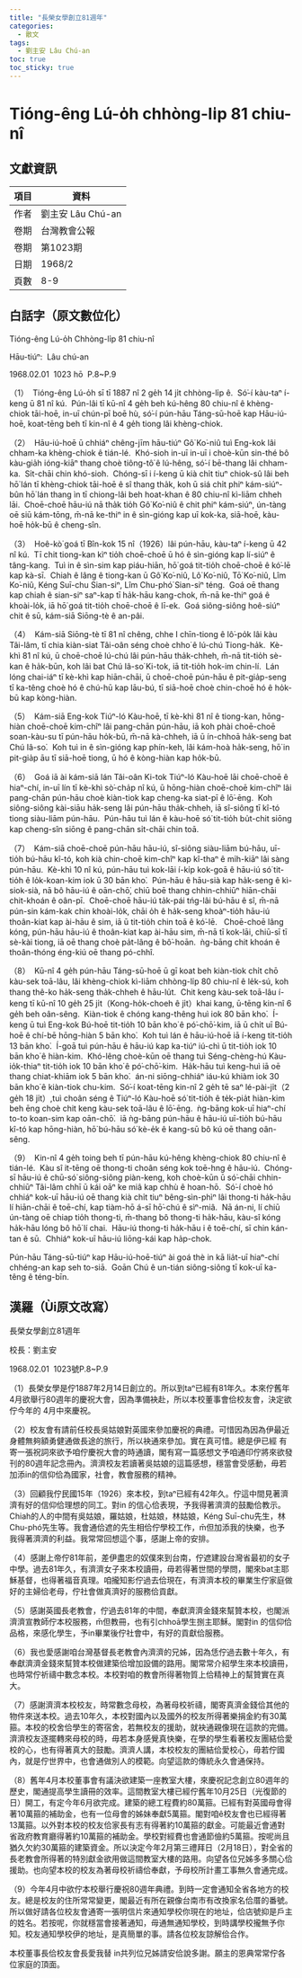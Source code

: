 ```yaml
---
title: "長榮女學創立81週年"
categories:
  - 散文
tags:
  - 劉主安 Lâu Chú-an
toc: true
toc_sticky: true
---
```


# Tióng-êng Lú-o̍h chhòng-li̍p 81 chiu-nî

## 文獻資訊

| 項目 | 資料 |
|---|---|
| 作者 | 劉主安 Lâu Chú-an |
| 卷期 | 台灣教會公報 |
| 卷期 | 第1023期 |
| 日期 | 1968/2 |
| 頁數 | 8-9 |

## 白話字（原文數位化）

Tióng-êng Lú-o̍h Chhòng-li̍p 81 chiu-nî

Hāu-tiúⁿ:  Lâu chú-an

1968.02.01  1023 hō  P.8~P.9

（1）  Tióng-êng Lú-o̍h sī tī 1887 nî 2 ge̍h 14 ji̍t chhòng-li̍p ê.  Só͘-í kàu-taⁿ í-keng ū 81 nî kú.  Pún-lâi tī kū-nî 4 ge̍h beh kú-hêng 80 chiu-nî ê khèng-chiok tāi-hoē, in-uī chún-pī boē hù, só͘-í pún-hāu Táng-sū-hoē kap Hāu-iú-hoē, koat-tēng beh tī kin-nî ê 4 ge̍h tiong lâi khèng-chiok.

（2）  Hāu-iú-hoē ū chhiáⁿ chêng-jīm hāu-tiúⁿ Gô͘ Ko͘-niû tuì Eng-kok lâi chham-ka khèng-chiok ê tián-lé.  Khó-sioh in-uī in-uī i choè-kūn sin-thé bô kàu-gia̍h ióng-kiāⁿ thang choè tiông-tô͘ ê lú-hêng, só͘-í bē-thang lâi chham-ka.  Si̍t-chāi chin khó-sioh.  Chóng-sī i í-keng ū kià chi̍t tiuⁿ chiok-sû lâi beh hō͘ lán tī khèng-chiok tāi-hoē ê sî thang tha̍k, koh ū siá chi̍t phiⁿ kám-siúⁿ-bûn hō͘ lán thang ìn tī chiong-lâi beh hoat-khan ê 80 chiu-nî kì-liām chheh lāi.  Choē-choē hāu-iú nā tha̍k tio̍h Gô͘ Ko͘-niû ê chit phiⁿ kám-siúⁿ, ún-tàng oē siū kám-tōng, m̄-nā ke-thiⁿ in ê sìn-gióng kap uī kok-ka, siā-hoē, kàu-hoē ho̍k-bū ê cheng-sîn.

（3）  Hoê-kò͘ goá tī Bîn-kok 15 nî（1926）lâi pún-hāu, kàu-taⁿ í-keng ū 42 nî kú.  Tī chit tiong-kan kìⁿ tio̍h choē-choē ū hó ê sìn-gióng kap lí-siúⁿ ê tâng-kang.  Tuì in ê sìn-sim kap piáu-hiān, hō͘ goá tit-tio̍h choē-choē ê kó͘-lē kap kà-sī.  Chiah ê lâng ê tiong-kan ū Gô͘ Ko͘-niû, Lô͘ Ko͘-niû, Tō͘ Ko͘-niû, Lîm Ko͘-niû, Kéng Suī-chu Sian-siⁿ, Lîm Chu-phó͘ Sian-siⁿ téng.  Goá oē thang kap chiah ê sian-siⁿ saⁿ-kap tī ha̍k-hāu kang-chok, m̄-nā ke-thiⁿ goá ê khoài-lo̍k, iā hō͘ goá tit-tio̍h choē-choē ê lī-ek.  Goá siông-siông hoê-siúⁿ chit ê sū, kám-siā Siōng-tè ê an-pâi.

（4）  Kám-siā Siōng-tè tī 81 nî chêng, chhe I chīn-tiong ê lô͘-po̍k lâi kàu Tâi-lâm, tī chia kiàn-siat Tâi-oân séng choè chho͘ ê lú-chú Tiong-ha̍k.  Kè-khì 81 nî kú, ū choē-choē lú-chú lâi pún-hāu tha̍k-chheh, m̄-nā tit-tio̍h sè-kan ê ha̍k-būn, koh lâi bat Chú Iâ-so͘ Ki-tok, iā tit-tio̍h hok-im chin-lí.  Lán lóng chai-iáⁿ tī kè-khì kap hiān-chāi, ū choē-choē pún-hāu ê pit-gia̍p-seng tī ka-têng choè hó ê chú-hū kap lāu-bú, tī siā-hoē choè chin-choē hó ê ho̍k-bū kap kòng-hiàn.

（5）  Kám-siā Eng-kok Tiúⁿ-ló Kàu-hoē, tī kè-khì 81 nî ê tiong-kan, hōng-hiàn choē-choē kim-chîⁿ lâi pang-chān pún-hāu, iā koh phài choē-choē soan-kàu-su tī pún-hāu ho̍k-bū, m̄-nā kà-chheh, iā ū ín-chhoā ha̍k-seng bat Chú Iâ-so͘.  Koh tuì in ê sìn-gióng kap phín-keh, lâi kám-hoà ha̍k-seng, hō͘ in pit-gia̍p āu tī siā-hoē tiong, ū hó ê kòng-hiàn kap ho̍k-bū.

（6）  Goá iā ài kám-siā lán Tâi-oân Ki-tok Tiúⁿ-ló Kàu-hoē lāi choē-choē ê hiaⁿ-chí, in-uī lín tī kè-khì sò͘-cha̍p nî kú, ū hōng-hiàn choē-choē kim-chîⁿ lâi pang-chān pún-hāu choè kiàn-tiok kap cheng-ka siat-pī ê lō͘-ēng.  Koh siông-siông kài-siāu ha̍k-seng lâi pún-hāu tha̍k-chheh, iā sî-siông tī kî-tó tiong siàu-liām pún-hāu.  Pún-hāu tuì lán ê kàu-hoē só͘ tit-tio̍h bu̍t-chit siōng kap cheng-sîn siōng ê pang-chān si̍t-chāi chin toā.

（7）  Kám-siā choē-choē pún-hāu hāu-iú, sî-siông siàu-liām bú-hāu, uī-tio̍h bú-hāu kî-tó, koh kià chin-choē kim-chîⁿ kap kî-thaⁿ ê mi̍h-kiāⁿ lâi sàng pún-hāu.  Kè-khì 10 nî kú, pún-hāu tuì kok-lāi í-ki̍p kok-goā ê hāu-iú só͘ tit-tio̍h ê lo̍k-koan-kim iok ū 30 bān kho͘.  Pún-hāu ê hāu-sià kap ha̍k-seng ê kì-siok-sià, nā bô hāu-iú ê oān-chō͘, chiū boē thang chhin-chhiūⁿ hiān-chāi chit-khoán ê oân-pī.  Choē-choē hāu-iú ta̍k-pái tńg-lâi bú-hāu ê sî, m̄-nā pún-sin kám-kak chin khoài-lo̍k, chāi o̍h ê ha̍k-seng khoàⁿ-tio̍h hāu-iú thoân-kiat kap ài-hāu ê sim, iā ū tit-tio̍h chin toā ê kó͘-lē.   Choē-choē lâng kóng, pún-hāu hāu-iú ê thoân-kiat kap ài-hāu sim, m̄-nā tī kok-lāi, chiū-sī tī sè-kài tiong, iā oē thang choè pa̍t-lâng ê bô͘-hoān.  ǹg-bāng chit khoán ê thoân-thóng éng-kiú oē thang pó-chhî.

（8）  Kū-nî 4 ge̍h pún-hāu Táng-sū-hoē ū gī koat beh kiàn-tiok chi̍t chō kàu-sek toā-lâu, lâi khèng-chiok kì-liām chhòng-li̍p 80 chiu-nî ê le̍k-sú, koh thang thê-ko ha̍k-seng tha̍k-chheh ê hāu-lu̍t.  Chit keng kàu-sek toā-lâu í-keng tī kū-nî 10 ge̍h 25 ji̍t（Kong-ho̍k-choeh ê ji̍t）khai kang, ū-tēng kin-nî 6 ge̍h beh oân-sêng.  Kiàn-tiok ê chóng kang-thêng huì iok 80 bān kho͘.  Í-keng ū tuì Eng-kok Bú-hoē tit-tio̍h 10 bān kho͘ ê pó͘-chō͘-kim, iā ū chi̍t uī Bú-hoē ê chí-bē hōng-hiàn 5 bān kho͘.  Koh tuì lán ê hāu-iú-hoē iā í-keng tit-tio̍h 13 bān kho͘.  Í-goā tuì pún-hāu ê hāu-iú kap ka-tiúⁿ iú-chì ū tit-tio̍h iok 10 bān kho͘ ê hiàn-kim.  Khó-lêng choè-kūn oē thang tuì Séng-chèng-hú Kàu-io̍k-thiaⁿ tit-tio̍h iok 10 bān kho͘ ê pó͘-chō͘-kim.  Ha̍k-hāu tuì keng-huì iā oē thang chiat-khiām iok 5 bān kho͘.  án-ni siōng-chhiáⁿ iáu-kú khiàm iok 30 bān kho͘ ê kiàn-tiok chu-kim.  Só͘-í koat-tēng kin-nî 2 ge̍h tē saⁿ lé-pài-ji̍t（2 ge̍h 18 ji̍t）,tuì choân séng ê Tiúⁿ-ló Kàu-hoē só͘ tit-tio̍h ê te̍k-pia̍t hiàn-kim beh ēng choè chit keng kàu-sek toā-lâu ê lō͘-ēng.  ǹg-bāng kok-uī hiaⁿ-chí to-to koan-sim kap oān-chō͘.  iā ǹg-bāng pún-hāu ê hāu-iú uī-tio̍h bú-hāu kî-tó kap hōng-hiàn, hō͘ bú-hāu só͘ kè-e̍k ê kang-sū bô kú oē thang oân-sêng.

（9）  Kin-nî 4 ge̍h toing beh tī pún-hāu kú-hêng khèng-chiok 80 chiu-nî ê tián-lé.  Kàu sî it-tēng oē thong-ti choân séng kok toē-hng ê hāu-iú.  Chóng-sī hāu-iú ê chū-só͘ siông-siông piàn-keng, koh choè-kūn ū só͘-chāi chhin-chhiūⁿ Tâi-lâm chhī ū kái oāⁿ ke miâ kap chhù ê hoan-hō.  Só͘-í choè hó chhiáⁿ kok-uī hāu-iú oē thang kià chi̍t tiuⁿ bêng-sìn-phìⁿ lâi thong-ti ha̍k-hāu lí hiān-chāi ê toē-chí, kap tiàm-hō á-sī hō͘-chú ê sìⁿ-miâ.  Nā án-ni, lí chiū ún-tàng oē chiap tio̍h thong-ti, m̄-thang bô thong-ti ha̍k-hāu, kàu-sî kóng ha̍k-hāu lóng bô hō͘ lí chai.  Hāu-iú thong-ti ha̍k-hāu i ê toē-chí, sī chin kán-tan ê sū.  Chhiáⁿ kok-uī hāu-iú liōng-kái kap ha̍p-chok.

Pún-hāu Táng-sū-tiúⁿ kap Hāu-iú-hoē-tiúⁿ ài goá thè in kā lia̍t-uī hiaⁿ-chí chhéng-an kap seh to-siā.  Goān Chú ê un-tián siông-siông tī kok-uī ka-têng ê téng-bīn.

## 漢羅（Ùi原文改寫）

長榮女學創立81週年

校長：劉主安

1968.02.01  1023號P.8~P.9

（1）長榮女學是佇1887年2月14日創立的。所以到taⁿ已經有81年久。本來佇舊年4月欲舉行80週年的慶祝大會，因為準備袂赴，所以本校董事會佮校友會，決定欲佇今年的 4月中來慶祝。

（2）校友會有請前任校長吳姑娘對英國來參加慶祝的典禮。可惜因為因為伊最近身體無夠額勇健通做長途的旅行，所以袂通來參加。實在真可惜。總是伊已經 有寄一張祝詞來欲予咱佇慶祝大會的時通讀，閣有寫一篇感想文予咱通印佇將來欲發刊的80週年記念冊內。濟濟校友若讀著吳姑娘的這篇感想，穩當會受感動，毋若加添in的信仰佮為國家，社會，教會服務的精神。

（3）回顧我佇民國15年（1926）來本校，到taⁿ已經有42年久。佇這中間見著濟濟有好的信仰佮理想的同工。對in 的信心佮表現，予我得著濟濟的鼓勵佮教示。Chiah的人的中間有吳姑娘，羅姑娘，杜姑娘，林姑娘，Kéng Suī-chu先生，林Chu-phó͘先生等。我會通佮遮的先生相佮佇學校工作，m̄但加添我的快樂，也予我得著濟濟的利益。我常常回想這个事，感謝上帝的安排。

（4）感謝上帝佇81年前，差伊盡忠的奴僕來到台南，佇遮建設台灣省最初的女子中學。過去81年久，有濟濟女子來本校讀冊，毋若得著世間的學問，閣來bat主耶穌基督，也得著福音真理。咱攏知影佇過去佮現在，有濟濟本校的畢業生佇家庭做好的主婦佮老母，佇社會做真濟好的服務佮貢獻。

（5）感謝英國長老教會，佇過去81年的中間，奉獻濟濟金錢來幫贊本校，也閣派濟濟宣教師佇本校服務，m̄但教冊，也有引chhoā學生捌主耶穌。閣對in 的信仰佮品格，來感化學生，予in畢業後佇社會中，有好的貢獻佮服務。

（6）我也愛感謝咱台灣基督長老教會內濟濟的兄姊，因為恁佇過去數十年久，有奉獻濟濟金錢來幫贊本校做建築佮增加設備的路用。閣常常介紹學生來本校讀冊，也時常佇祈禱中數念本校。本校對咱的教會所得著物質上佮精神上的幫贊實在真大。

（7）感謝濟濟本校校友，時常數念母校，為著母校祈禱，閣寄真濟金錢佮其他的物件來送本校。過去10年久，本校對國內以及國外的校友所得著樂捐金約有30萬箍。本校的校舍佮學生的寄宿舍，若無校友的援助，就袂通親像現在這款的完備。濟濟校友逐擺轉來母校的時，毋若本身感覺真快樂，在學的學生看著校友團結佮愛校的心，也有得著真大的鼓勵。濟濟人講，本校校友的團結佮愛校心，毋若佇國內，就是佇世界中，也會通做別人的模範。向望這款的傳統永久會通保持。

（8）舊年4月本校董事會有議決欲建築一座教室大樓，來慶祝記念創立80週年的歷史，閣通提高學生讀冊的效率。這間教室大樓已經佇舊年10月25日（光復節的日）開工，有定今年6月欲完成。建築的總工程費約80萬箍。已經有對英國母會得著10萬箍的補助金，也有一位母會的姊妹奉獻5萬箍。閣對咱ê校友會也已經得著13萬箍。以外對本校的校友佮家長有志有得著約10萬箍的獻金。可能最近會通對省政府教育廳得著約10萬箍的補助金。學校對經費也會通節儉約5萬箍。按呢尚且猶久欠約30萬箍的建築資金。所以決定今年2月第三禮拜日（2月18日），對全省的長老教會所得著的特別獻金欲用做這間教室大樓的路用。向望各位兄姊多多關心佮援助。也向望本校的校友為著母校祈禱佮奉獻，予母校所計畫工事無久會通完成。

（9）今年4月中欲佇本校舉行慶祝80週年典禮。到時一定會通知全省各地方的校友。總是校友的住所常常變更，閣最近有所在親像台南市有改換家名佮厝的番號。所以做好請各位校友會通寄一張明信片來通知學校你現在的地址，佮店號抑是戶主的姓名。若按呢，你就穩當會接著通知，毋通無通知學校，到時講學校攏無予你知。校友通知學校伊的地址，是真簡單的事。請各位校友諒解佮合作。

本校董事長佮校友會長愛我替 in共列位兄姊請安佮說多謝。願主的恩典常常佇各位家庭的頂面。
